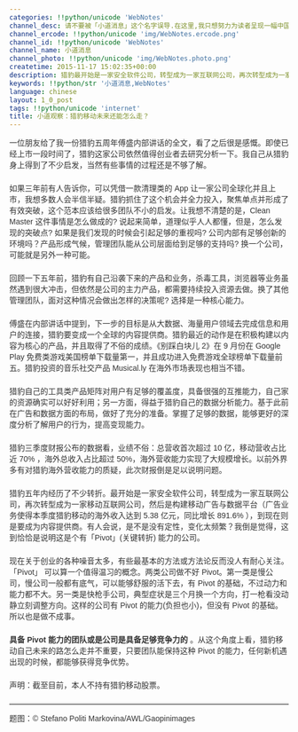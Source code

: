 ```yaml
---
categories: !!python/unicode 'WebNotes'
channel_desc: 请不要被「小道消息」这个名字误导.在这里,我只想努力为读者呈现一幅中国互联网的清明上河图.
channel_ercode: !!python/unicode 'img/WebNotes.ercode.png'
channel_id: !!python/unicode 'WebNotes'
channel_name: 小道消息
channel_photo: !!python/unicode 'img/WebNotes.photo.png'
createtime: 2015-11-17 15:02:35+00:00
description: 猎豹最开始是一家安全软件公司，转型成为一家互联网公司，再次转型成为一家移动互联网公司，然后是构建移动广告与数据平台，到现在则是要成为内容提供商。有人会说，是不是没有定性，变化太频繁？
keywords: !!python/str '小道消息,WebNotes'
language: chinese
layout: 1_0_post
tags: !!python/unicode 'internet'
title: 小道观察：猎豹移动未来还能怎么走？
---
```

<div class="rich_media_content" id="js_content">
<p style="font-family: Avenir, sans-serif; border: 0px; margin-top: 2px; margin-bottom: 22px; outline: 0px; color: rgb(51, 51, 51); white-space: normal;">
         一位朋友给了我一份猎豹五周年傅盛内部讲话的全文，看了之后很是感慨。即使已经上市一段时间了，猎豹这家公司依然值得创业者去研究分析一下。我自己从猎豹身上得到了不少启发，当然有些事情的过程还是不够了解。
        </p>
<p style="font-family: Avenir, sans-serif; border: 0px; margin-top: 2px; margin-bottom: 22px; outline: 0px; color: rgb(51, 51, 51); white-space: normal;">
         如果三年前有人告诉你，可以凭借一款清理类的 App 让一家公司全球化并且上市，我想多数人会半信半疑。猎豹抓住了这个机会并全力投入，聚焦单点并形成了有效突破，这个范本应该给很多团队不小的启发。让我想不清楚的是，Clean Master 这件事情是怎么做成的? 说起来简单，道理似乎人人都懂，但是，怎么发现的突破点? 如果是我们发现的时候会引起足够的重视吗? 公司内部有足够创新的环境吗？产品形成气候，管理团队能从公司层面给到足够的支持吗? 换一个公司，可能就是另外一种可能。
        </p>
<p style="font-family: Avenir, sans-serif; border: 0px; margin-top: 2px; margin-bottom: 22px; outline: 0px; color: rgb(51, 51, 51); white-space: normal;">
         回顾一下五年前，猎豹有自己沿袭下来的产品和业务，杀毒工具，浏览器等业务虽然遇到很大冲击，但依然是公司的主力产品，都需要持续投入资源去做。换了其他管理团队，面对这种情况会做出怎样的决策呢? 选择是一种核心能力。
        </p>
<p style="font-family: Avenir, sans-serif; border: 0px; margin-top: 2px; margin-bottom: 22px; outline: 0px; color: rgb(51, 51, 51); white-space: normal;">
         傅盛在内部讲话中提到，下一步的目标是从大数据、海量用户领域去完成信息和用户的连接，猎豹要变成一个全球的内容提供商。猎豹最近的动作是在积极构建以内容为核心的产品，并且取得了不俗的成绩。《别踩白块儿 2》在 9 月份在 Google Play 免费类游戏美国榜单下载量第一，并且成功进入免费游戏全球榜单下载量前五。猎豹投资的音乐社交产品 Musical.ly 在海外市场表现也相当不错。
        </p>
<p style="font-family: Avenir, sans-serif; border: 0px; margin-top: 2px; margin-bottom: 22px; outline: 0px; color: rgb(51, 51, 51); white-space: normal;">
         猎豹自己的工具类产品矩阵对用户有足够的覆盖度，具备很强的互推能力，自己家的资源确实可以好好利用；另一方面，得益于猎豹自己的数据分析能力。基于此前在广告和数据方面的布局，做好了充分的准备。掌握了足够的数据，能够更好的深度分析了解用户的行为，提高变现能力。
        </p>
<p style="font-family: Avenir, sans-serif; border: 0px; margin-top: 2px; margin-bottom: 22px; outline: 0px; color: rgb(51, 51, 51); white-space: normal;">
         猎豹三季度财报公布的数据看，业绩不俗：总营收首次超过 10 亿，移动营收占比近 70% ，海外总收入占比超过 50%，海外营收能力实现了大规模增长。以前外界多有对猎豹海外营收能力的质疑，此次财报倒是足以说明问题。
        </p>
<p style="font-family: Avenir, sans-serif; border: 0px; margin-top: 2px; margin-bottom: 22px; outline: 0px; color: rgb(51, 51, 51); white-space: normal;">
         猎豹五年内经历了不少转折。最开始是一家安全软件公司，转型成为一家互联网公司，再次转型成为一家移动互联网公司，然后是构建移动广告与数据平台（广告业务使得本季度猎豹移动的海外收入达到 5.38 亿元，同比增长 891.6% ），到现在则是要成为内容提供商。有人会说，是不是没有定性，变化太频繁？我倒是觉得，这到恰恰是说明这是个有「Pivot」(关键转折) 能力的公司。
        </p>
<p style="font-family: Avenir, sans-serif; border: 0px; margin-top: 2px; margin-bottom: 22px; outline: 0px; color: rgb(51, 51, 51); white-space: normal;">
         现在关于创业的各种噪音太多，有些最基本的方法或方法论反而没人有耐心关注。「Pivot」 可以算一个值得温习的概念。两类公司做不好 Pivot。第一类是慢公司，慢公司一般都有底气，可以能够舒服的活下去，有 Pivot 的基础，不过动力和能力都不大。另一类是快枪手公司，典型症状是三个月换一个方向，打一枪看没动静立刻调整方向。这样的公司有 Pivot 的能力(负担也小)，但没有 Pivot 的基础。所以也是做不成事。
        </p>
<p style="font-family: Avenir, sans-serif; border: 0px; margin-top: 2px; margin-bottom: 22px; outline: 0px; color: rgb(51, 51, 51); white-space: normal;">
<strong>
          具备 Pivot 能力的团队或是公司是具备足够竞争力的
         </strong>
         。从这个角度上看，猎豹移动自己未来的路怎么走并不重要，只要团队能保持这种 Pivot 的能力，任何新机遇出现的时候，都能够获得竞争优势。
        </p>
<p style="font-family: Avenir, sans-serif; border: 0px; margin-top: 2px; margin-bottom: 22px; outline: 0px; color: rgb(51, 51, 51); white-space: normal;">
         声明：截至目前，本人不持有猎豹移动股票。
        </p>
<hr style="font-family: Avenir, sans-serif; border-right-width: 0px; border-bottom-width: 0px; border-left-width: 0px; border-top-style: solid; border-top-color: rgb(234, 234, 234); height: 1px; margin-top: 1em; margin-bottom: 1em; color: rgb(51, 51, 51); white-space: normal;"/>
<p style="font-family: Avenir, sans-serif; border: 0px; margin-top: 2px; margin-bottom: 22px; outline: 0px; color: rgb(51, 51, 51); white-space: normal;">
         题图：© Stefano Politi Markovina/AWL/Gaopinimages
        </p>
<p>
<br/>
</p>
</div>